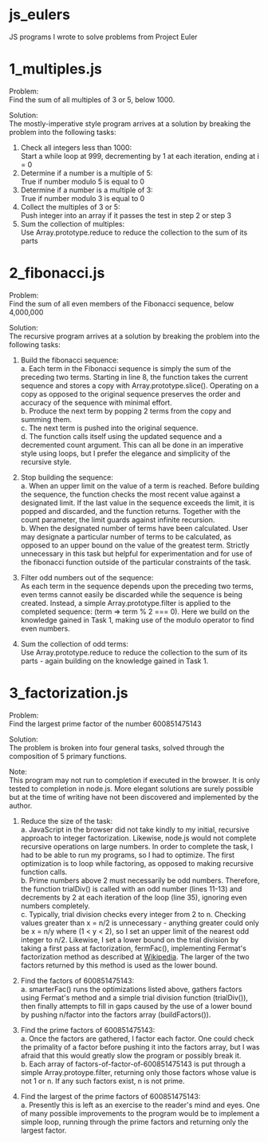 # js_eulers
JS programs I wrote to solve problems from Project Euler

# 1_multiples.js

Problem:  
Find the sum of all multiples of 3 or 5, below 1000.

Solution:  
The mostly-imperative style program arrives at a solution by breaking the problem into the following tasks:

1. Check all integers less than 1000:  
Start a while loop at 999, decrementing by 1 at each iteration, ending at i = 0
2. Determine if a number is a multiple of 5:  
True if number modulo 5 is equal to 0
3. Determine if a number is a multiple of 3:  
True if number modulo 3 is equal to 0
4. Collect the multiples of 3 or 5:  
Push integer into an array if it passes the test in step 2 or step 3
5. Sum the collection of multiples:  
Use Array.prototype.reduce to reduce the collection to the sum of its parts

# 2_fibonacci.js

Problem:  
Find the sum of all even members of the Fibonacci sequence, below 4,000,000 

Solution:  
The recursive program arrives at a solution by breaking the problem into the following tasks:

1. Build the fibonacci sequence:  
a. Each term in the Fibonacci sequence is simply the sum of the preceding two terms. Starting in line 8, the function takes the current sequence and stores a copy with Array.prototype.slice(). Operating on a copy as opposed to the original sequence preserves the order and accuracy of the sequence with minimal effort.  
b. Produce the next term by popping 2 terms from the copy and summing them.  
c. The next term is pushed into the original sequence.  
d. The function calls itself using the updated sequence and a decremented count argument. This can all be done in an imperative style using loops, but I prefer the elegance and simplicity of the recursive style.

2. Stop building the sequence:  
a. When an upper limit on the value of a term is reached. Before building the sequence, the function checks the most recent value against a designated limit. If the last value in the sequence exceeds the limit, it is popped and discarded, and the function returns. Together with the count parameter, the limit guards against infinite recursion.  
b. When the designated number of terms have been calculated. User may designate a particular number of terms to be calculated, as opposed to an upper bound on the value of the greatest term. Strictly unnecessary in this task but helpful for experimentation and for use of the fibonacci function outside of the particular constraints of the task.

3. Filter odd numbers out of the sequence:  
As each term in the sequence depends upon the preceding two terms, even terms cannot easily be discarded while the sequence is being created. Instead, a simple Array.prototype.filter is applied to the completed sequence: (term => term % 2 === 0). Here we build on the knowledge gained in Task 1, making use of the modulo operator to find even numbers.

4. Sum the collection of odd terms:  
Use Array.prototype.reduce to reduce the collection to the sum of its parts - again building on the knowledge gained in Task 1.

# 3_factorization.js 

Problem:  
Find the largest prime factor of the number 600851475143

Solution:  
The problem is broken into four general tasks, solved through the composition of 5 primary functions.

Note:  
This program may not run to completion if executed in the browser. It is only tested to completion in node.js. More elegant solutions are surely possible but at the time of writing have not been discovered and implemented by the author.  

1. Reduce the size of the task:  
a. JavaScript in the browser did not take kindly to my initial, recursive approach to integer factorization. Likewise, node.js would not complete recursive operations on large numbers. In order to complete the task, I had to be able to run my programs, so I had to optimize. The first optimization is to loop while factoring, as opposed to making recursive function calls.  
b. Prime numbers above 2 must necessarily be odd numbers. Therefore, the function trialDiv() is called with an odd number (lines 11-13) and decrements by 2 at each iteration of the loop (line 35), ignoring even numbers completely.  
c. Typically, trial division checks every integer from 2 to n. Checking values greater than x = n/2 is unnecessary - anything greater could only be x = n/y where (1 < y < 2), so I set an upper limit of the nearest odd integer to n/2. Likewise, I set a lower bound on the trial division by taking a first pass at factorization, fermFac(), implementing Fermat's factorization method as described at [Wikipedia](https://en.wikipedia.org/wiki/Fermat%27s_factorization_method). The larger of the two factors returned by this method is used as the lower bound.

2. Find the factors of 600851475143:  
a. smarterFac() runs the optimizations listed above, gathers factors using Fermat's method and a simple trial division function (trialDiv()), then finally attempts to fill in gaps caused by the use of a lower bound by pushing n/factor into the factors array (buildFactors()). 

3. Find the prime factors of 600851475143:  
a. Once the factors are gathered, I factor each factor. One could check the primality of a factor before pushing it into the factors array, but I was afraid that this would greatly slow the program or possibly break it.  
b. Each array of factors-of-factor-of-600851475143 is put through a simple Array.protoype.filter, returning only those factors whose value is not 1 or n. If any such factors exist, n is not prime.  

4. Find the largest of the prime factors of 600851475143:  
a. Presently this is left as an exercise to the reader's mind and eyes. One of many possible improvements to the program would be to implement a simple loop, running through the prime factors and returning only the largest factor. 
